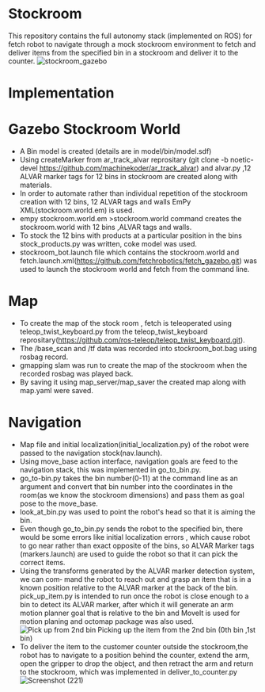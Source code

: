 # Stockroom
This repository contains the full autonomy stack (implemented on ROS) for fetch robot to navigate through a mock stockroom environment to fetch and deliver items from the specified bin in a stockroom and deliver it to the counter.
![stockroom_gazebo](https://user-images.githubusercontent.com/68220390/175476967-30af0247-79c6-4092-aa7a-e7350fe6eb18.png)
# Implementation
# Gazebo Stockroom World
* A Bin model is created (details are in model/bin/model.sdf) 
* Using createMarker from ar_track_alvar reprositary (git clone -b noetic-devel https://github.com/machinekoder/ar_track_alvar) and alvar.py ,12  ALVAR marker tags for 12 bins in stockroom are created along with materials.
* In order to automate rather than individual repetition of the stockroom creation with 12 bins, 12 ALVAR tags and walls EmPy XML(stockroom.world.em) is used.
* empy stockroom.world.em >stockroom.world command creates the stockroom.world with 12 bins ,ALVAR tags and walls.
* To stock the 12 bins with products at a particular position in the bins stock_products.py was written, coke model was used.
* stockroom_bot.launch file which contains the stockroom.world and fetch.launch.xml(https://github.com/fetchrobotics/fetch_gazebo.git) was used to launch the stockroom world and fetch from the command line.
# Map 
* To create the map of the stock room , fetch is teleoperated using teleop_twist_keyboard.py from the teleop_twist_keyboard reprositary(https://github.com/ros-teleop/teleop_twist_keyboard.git).
* The /base_scan and /tf data was recorded into stockroom_bot.bag using rosbag record.
* gmapping slam was run to create the map of the stockroom when the recorded rosbag was played back.
* By saving it using map_server/map_saver the created map along with map.yaml were saved.
# Navigation
* Map file and initial localization(initial_localization.py) of the robot were passed to the navigation stock(nav.launch).
* Using move_base action interface, navigation goals are feed to the navigation stack, this was implemented in go_to_bin.py.
* go_to-bin.py takes the bin number(0-11) at the command line as an argument and convert that bin number into the coordinates in the room(as we know the stockroom dimensions) and pass them as goal pose to the move_base. 
* look_at_bin.py was used to point the robot's head so that it is aiming the bin.
* Even though go_to_bin.py sends the robot to the specified bin, there would be some errors like initial localization errors , which cause robot to go near rather than exact opposite of the bins, so ALVAR Marker tags (markers.launch) are used to guide the robot so that it can pick the correct items.
* Using the transforms generated by the ALVAR marker detection system, we can com‐
mand the robot to reach out and grasp an item that is in a known position relative to
the ALVAR marker at the back of the bin. pick_up_item.py is intended to run once the
robot is close enough to a bin to detect its ALVAR marker, after which it will generate
an arm motion planner goal that is relative to the bin and MoveIt is used for motion planing and octomap package was also used.
![Pick up from 2nd bin](https://user-images.githubusercontent.com/68220390/175505162-0eadb7ca-5df1-429e-b104-5e3e075ed440.jpg)
                       Picking up the item from the 2nd bin (0th bin ,1st bin)
* To deliver the item to the customer counter outside the stockroom,the robot has to navigate to a position behind the counter, extend the arm, open the gripper to drop the object, and then retract the arm and return to the stockroom, which was implemented in deliver_to_counter.py
![Screenshot (221)](https://user-images.githubusercontent.com/68220390/175506960-3b4cda4a-7320-47f7-b91e-a292a5c5969d.png)










